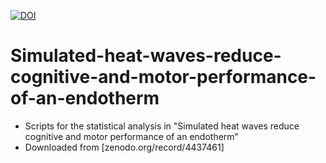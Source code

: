 [![DOI](https://zenodo.org/badge/308427999.svg)](https://zenodo.org/badge/latestdoi/308427999)
# Simulated-heat-waves-reduce-cognitive-and-motor-performance-of-an-endotherm

- Scripts for the statistical analysis in "Simulated heat waves reduce cognitive and motor performance of an endotherm"
- Downloaded from [zenodo.org/record/4437461]

